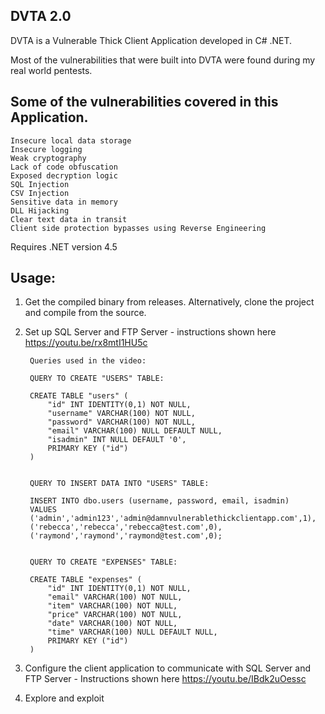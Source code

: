 DVTA 2.0
--------

DVTA is a Vulnerable Thick Client Application developed in C# .NET.

Most of the vulnerabilities that were built into DVTA were found during my real world pentests.

Some of the vulnerabilities covered in this Application.
-------------------------------------------------------
    Insecure local data storage
    Insecure logging
    Weak cryptography
    Lack of code obfuscation
    Exposed decryption logic
    SQL Injection
    CSV Injection
    Sensitive data in memory
    DLL Hijacking
    Clear text data in transit
    Client side protection bypasses using Reverse Engineering

Requires .NET version 4.5

Usage:
------
1. Get the compiled binary from releases. Alternatively, clone the project and compile from the source.
2. Set up SQL Server and FTP Server - instructions shown here https://youtu.be/rx8mtI1HU5c

        Queries used in the video:

        QUERY TO CREATE "USERS" TABLE:

        CREATE TABLE "users" (
            "id" INT IDENTITY(0,1) NOT NULL,
            "username" VARCHAR(100) NOT NULL,
            "password" VARCHAR(100) NOT NULL,
            "email" VARCHAR(100) NULL DEFAULT NULL,
            "isadmin" INT NULL DEFAULT '0',
            PRIMARY KEY ("id")
        )


        QUERY TO INSERT DATA INTO "USERS" TABLE:

        INSERT INTO dbo.users (username, password, email, isadmin)
        VALUES
        ('admin','admin123','admin@damnvulnerablethickclientapp.com',1),
        ('rebecca','rebecca','rebecca@test.com',0),
        ('raymond','raymond','raymond@test.com',0);


        QUERY TO CREATE "EXPENSES" TABLE:

        CREATE TABLE "expenses" (
            "id" INT IDENTITY(0,1) NOT NULL,
            "email" VARCHAR(100) NOT NULL,
            "item" VARCHAR(100) NOT NULL,
            "price" VARCHAR(100) NOT NULL,
            "date" VARCHAR(100) NOT NULL,
            "time" VARCHAR(100) NULL DEFAULT NULL,
            PRIMARY KEY ("id")
        )


3. Configure the client application to communicate with SQL Server and FTP Server - Instructions shown here https://youtu.be/IBdk2uOessc
4. Explore and exploit
